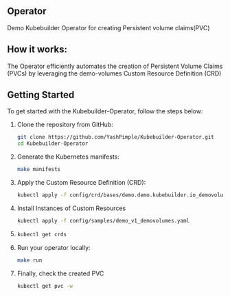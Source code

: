 ## Operator
Demo Kubebuilder Operator for creating Persistent volume claims(PVC)

## How it works:
The Operator efficiently automates the creation of Persistent Volume Claims (PVCs) by leveraging the demo-volumes Custom Resource Definition (CRD)

## Getting Started

To get started with the Kubebuilder-Operator, follow the steps below:

1. Clone the repository from GitHub:

   ```bash
   git clone https://github.com/YashPimple/Kubebuilder-Operator.git
   cd Kubebuilder-Operator

2. Generate the Kubernetes manifests:

   ```bash
   make manifests

3. Apply the Custom Resource Definition (CRD):

   ```bash
   kubectl apply -f config/crd/bases/demo.demo.kubebuilder.io_demovolumes.yaml

4. Install Instances of Custom Resources
   ```bash
   kubectl apply -f config/samples/demo_v1_demovolumes.yaml

5.  ```bash
    kubectl get crds

6. Run your operator locally:
   ```bash
   make run

7. Finally, check the created PVC
   ```bash
   kubectl get pvc -w
